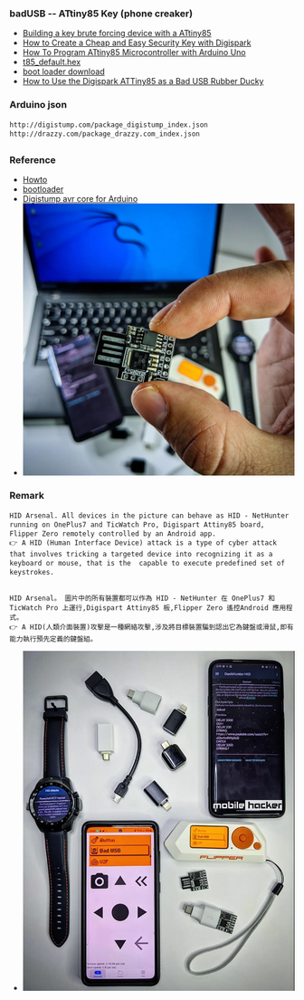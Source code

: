### badUSB -- ATtiny85 Key (phone creaker)
* [Building a key brute forcing device with a ATtiny85](https://www.youtube.com/watch?v=1-h1e5CZ5uo&list=PL3QkiMMAl4cSNf3yuXx8or4n2yorBAi0c&index=8&t=194s)
* [How to Create a Cheap and Easy Security Key with Digispark](https://www.youtube.com/watch?v=DQn1zCYUDao)
* [How To Program ATtiny85 Microcontroller with Arduino Uno](https://www.youtube.com/watch?v=BL1gI4AcMOA)
* [t85_default.hex](https://raw.githubusercontent.com/micronucleus/micronucleus/master/firmware/releases/t85_default.hex)
* [boot loader download](https://github.com/Jasdoge/Attiny85-Bootloader-Tutorial)
* [How to Use the Digispark ATTiny85 as a Bad USB Rubber Ducky](https://bycomputing.wordpress.com/2023/01/30/how-to-use-the-digispark-attiny85-as-a-bad-usb-rubber-ducky/?fbclid=IwAR2zt_BPKqM_p-_H_dw1c-TnPDZzTkEdANeEjp9_vbnND9WCb764RM64GZI)
### Arduino json
```
http://digistump.com/package_digistump_index.json
http://drazzy.com/package_drazzy.com_index.json
```
##
### Reference
* [Howto](https://jimirobot.tw/arduino-tutorial-attiny-attiny85-usb/)
* [bootloader](https://github.com/micronucleus/micronucleus)
* [Digistump avr core for Arduino](https://github.com/ArminJo/DigistumpArduino)
* ![pic](https://github.com/jumbokh/Network-class/blob/main/images/Attiny85.jpg)
### Remark
```
HID Arsenal. All devices in the picture can behave as HID - NetHunter running on OnePlus7 and TicWatch Pro, Digispart Attiny85 board, Flipper Zero remotely controlled by an Android app.
👉 A HID (Human Interface Device) attack is a type of cyber attack that involves tricking a targeted device into recognizing it as a keyboard or mouse, that is the  capable to execute predefined set of keystrokes. 
```
##
```
HID Arsenal。 圖片中的所有裝置都可以作為 HID - NetHunter 在 OnePlus7 和 TicWatch Pro 上運行,Digispart Attiny85 板,Flipper Zero 遙控Android 應用程式。
👉 A HID(人類介面裝置)攻擊是一種網絡攻擊,涉及將目標裝置騙到認出它為鍵盤或滑鼠,即有能力執行預先定義的鍵盤組。
```
* ![pic](https://github.com/jumbokh/Network-class/blob/main/images/HID.jpg)
